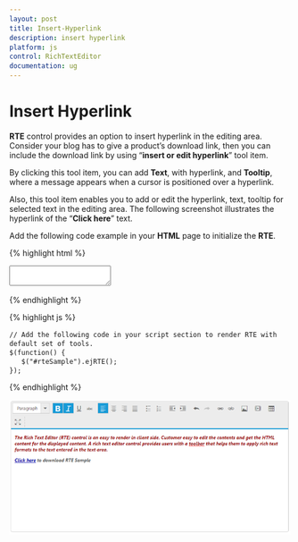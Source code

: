 ```yaml
---
layout: post
title: Insert-Hyperlink
description: insert hyperlink
platform: js
control: RichTextEditor
documentation: ug
---
```


# Insert Hyperlink

**RTE** control provides an option to insert hyperlink in the editing area. Consider your blog has to give a product’s download link, then you can include the download link by using “**insert or edit hyperlink**” tool item. 

By clicking this tool item, you can add **Text**, with hyperlink, and **Tooltip**, where a message appears when a cursor is positioned over a hyperlink. 

Also, this tool item enables you to add or edit the hyperlink, text, tooltip for selected text in the editing area. The following screenshot illustrates the hyperlink of the “**Click here**” text.

Add the following code example in your **HTML** page to initialize the **RTE**.

{% highlight html %}

<div class="rte">
    <textarea id="rteSample"></textarea>
</div>

{% endhighlight %}

{% highlight js %}

    // Add the following code in your script section to render RTE with default set of tools.
    $(function() {
       $("#rteSample").ejRTE();
    });

{% endhighlight %}

![](Insert-Hyperlink_images/Insert-Hyperlink_img1.png)
